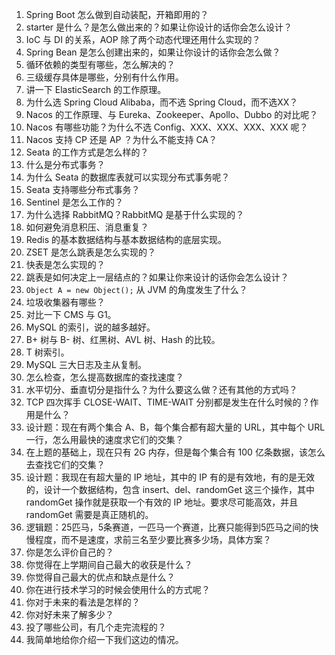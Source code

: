 1. Spring Boot 怎么做到自动装配，开箱即用的？
2. starter 是什么？是怎么做出来的？如果让你设计的话你会怎么设计？
3. IoC 与 DI 的关系，AOP 除了两个动态代理还用什么实现的？
4. Spring Bean 是怎么创建出来的，如果让你设计的话你会怎么做？
5. 循环依赖的类型有哪些，怎么解决的？
6. 三级缓存具体是哪些，分别有什么作用。
7. 讲一下 ElasticSearch 的工作原理。
8. 为什么选 Spring Cloud Alibaba，而不选 Spring Cloud，而不选XX？
9. Nacos 的工作原理、与 Eureka、Zookeeper、Apollo、Dubbo 的对比呢？
10. Nacos 有哪些功能？为什么不选 Config、XXX、XXX、XXX、XXX 呢？
11. Nacos 支持 CP 还是 AP ？为什么不能支持 CA？
12. Seata 的工作方式是怎么样的？
13. 什么是分布式事务？
14. 为什么 Seata 的数据库表就可以实现分布式事务呢？
15. Seata 支持哪些分布式事务？
16. Sentinel 是怎么工作的？
17. 为什么选择 RabbitMQ？RabbitMQ 是基于什么实现的？
18. 如何避免消息积压、消息重复？
19. Redis 的基本数据结构与基本数据结构的底层实现。
20. ZSET 是怎么跳表是怎么实现的？
21. 快表是怎么实现的？
22. 跳表是如何决定上一层结点的？如果让你来设计的话你会怎么设计？
23. `Object A = new Object();` 从 JVM 的角度发生了什么？
24. 垃圾收集器有哪些？
25. 对比一下 CMS 与 G1。
26. MySQL 的索引，说的越多越好。
27. B+ 树与 B- 树、红黑树、AVL 树、Hash 的比较。
28. T 树索引。
29. MySQL 三大日志及主从复制。
30. 怎么检查，怎么提高数据库的查找速度？
31. 水平切分、垂直切分是指什么？为什么要这么做？还有其他的方式吗？
32. TCP 四次挥手 CLOSE-WAIT、TIME-WAIT 分别都是发生在什么时候的？作用是什么？
33. 设计题：现在有两个集合 A、B，每个集合都有超大量的 URL，其中每个 URL 一行，怎么用最快的速度求它们的交集？
34. 在上题的基础上，现在只有 2G 内存，但是每个集合有 100 亿条数据，该怎么去查找它们的交集？
35. 设计题：我现在有超大量的 IP 地址，其中的 IP 有的是有效地，有的是无效的，设计一个数据结构，包含 insert、del、randomGet 这三个操作，其中 randomGet 操作就是获取一个有效的 IP 地址。要求尽可能高效，并且 randomGet 需要是真正随机的。
36. 逻辑题：25匹马，5条赛道，一匹马一个赛道，比赛只能得到5匹马之间的快慢程度，而不是速度，求前三名至少要比赛多少场，具体方案？
37. 你是怎么评价自己的？
38. 你觉得在上学期间自己最大的收获是什么？
39. 你觉得自己最大的优点和缺点是什么？
40. 你在进行技术学习的时候会使用什么的方式呢？
41. 你对于未来的看法是怎样的？
42. 你对好未来了解多少？
43. 投了哪些公司，有几个走完流程的？
44. 我简单地给你介绍一下我们这边的情况。

